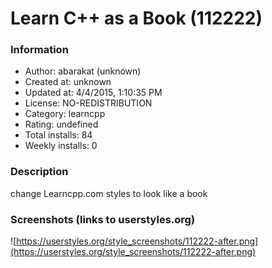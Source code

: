# Learn C++ as a Book (112222)

### Information
- Author: abarakat (unknown)
- Created at: unknown
- Updated at: 4/4/2015, 1:10:35 PM
- License: NO-REDISTRIBUTION
- Category: learncpp
- Rating: undefined
- Total installs: 84
- Weekly installs: 0


### Description
change Learncpp.com styles to look like a book


### Screenshots (links to userstyles.org)
![https://userstyles.org/style_screenshots/112222-after.png](https://userstyles.org/style_screenshots/112222-after.png)


